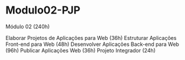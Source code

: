 # Modulo02-PJP

Módulo 02 (240h)

Elaborar Projetos de Aplicações para Web (36h)
Estruturar Aplicações Front-end para Web (48h)
Desenvolver Aplicações Back-end para Web (96h)
Publicar Aplicações Web (36h)
Projeto Integrador (24h)
